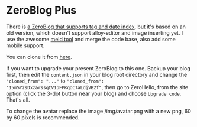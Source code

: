 # ZeroBlog Plus
There is [a ZeroBlog that supports tag and date index](https://github.com/zeronetscript/ZeroBlog/tree/toc_by_tag), but it's based on an old version, which doesn't support alloy-editor and image inserting yet. I use the awesome [meld tool](http://meldmerge.org/) and merge the code base, also add some mobile support.

You can clone it from [here](/15mSYzsDxzarssqtV1pFPKqoCTaLdjVB2f/).

If you want to upgrade your present ZeroBlog to this one. Backup your blog first, then edit the `content.json` in your blog root directory and change the `"cloned_from": "..."` to `"cloned_from": "15mSYzsDxzarssqtV1pFPKqoCTaLdjVB2f"`, then go to ZeroHello, from the site option (click the 3-dot button near your blog) and choose `Upgrade code`. That's all.

To change the avatar replace the image /img/avatar.png with a new png, 60 by 60 pixels is recommended.